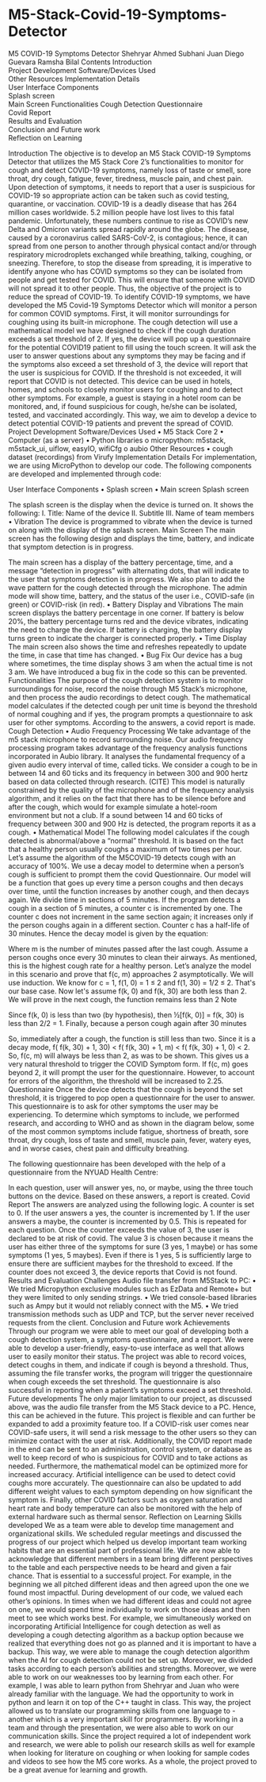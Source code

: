 # M5-Stack-Covid-19-Symptoms-Detector

M5 COVID-19 Symptoms Detector
Shehryar Ahmed Subhani
Juan Diego Guevara
Ramsha Bilal
Contents
Introduction	
Project Development	
Software/Devices Used	
Other Resources	
Implementation Details	
User Interface Components	
Splash screen	
Main Screen	
Functionalities	
Cough Detection	
Questionnaire	
Covid Report	
Results and Evaluation	
Conclusion and Future work	
Reflection on Learning	

Introduction
The objective is to develop an M5 Stack COVID-19 Symptoms Detector that utilizes the M5 Stack Core 2’s functionalities to monitor for cough and detect COVID-19 symptoms, namely loss of taste or smell, sore throat, dry cough, fatigue, fever, tiredness, muscle pain, and chest pain. Upon detection of symptoms, it needs to report that a user is suspicious for COVID-19 so appropriate action can be taken such as covid testing, quarantine, or vaccination.
COVID-19 is a deadly disease that has 264 million cases worldwide. 5.2 million people have lost lives to this fatal pandemic. Unfortunately, these numbers continue to rise as COVID’s new Delta and Omicron variants spread rapidly around the globe. The disease, caused by a coronavirus called SARS-CoV-2, is contagious; hence, it can spread from one person to another through physical contact and/or through respiratory microdroplets exchanged while breathing, talking, coughing, or sneezing. Therefore, to stop the disease from spreading, it is imperative to identify anyone who has COVID symptoms so they can be isolated from people and get tested for COVID. This will ensure that someone with COVID will not spread it to other people. Thus, the objective of the project is to reduce the spread of COVID-19. To identify COVID-19 symptoms, we have developed the M5 Covid-19 Symptoms Detector which will monitor a person for common COVID symptoms. First, it will monitor surroundings for coughing using its built-in microphone. The cough detection will use a mathematical model we have designed to check if the cough duration exceeds a set threshold of 2. If yes, the device will pop up a questionnaire for the potential COVID19 patient to fill using the touch screen. It will ask the user to answer questions about any symptoms they may be facing and if the symptoms also exceed a set threshold of 3, the device will report that the user is suspicious for COVID. If the threshold is not exceeded, it will report that COVID is not detected. 
This device can be used in hotels, homes, and schools to closely monitor users for coughing and to detect other symptoms. For example, a guest is staying in a hotel room can be monitored, and, if found suspicious for cough, he/she can be isolated, tested, and vaccinated accordingly. This way, we aim to develop a device to detect potential COVID-19 patients and prevent the spread of COVID.
Project Development
Software/Devices Used
•	M5 Stack Core 2
•	Computer (as a server)
•	Python libraries 
o	micropython: m5stack, m5stack_ui, uiflow, easyIO, wifiCfg
o	aubio
Other Resources
•	cough dataset (recordings) from Virufy 
Implementation Details 
For implementation, we are using MicroPython to develop our code. The following components are developed and implemented through code:
 
User Interface Components
•	Splash screen
•	Main screen 
Splash screen
 
The splash screen is the display when the device is turned on. It shows the following:
I.	Title: Name of the device
II.	Subtitle
III.	Name of team members 
•	Vibration
The device is programmed to vibrate when the device is turned on along with the display of the splash screen. 
Main Screen 
The main screen has the following design and displays the time, battery, and indicate that symptom detection is in progress.
 
The main screen has a display of the battery percentage, time, and a message “detection in progress” with alternating dots, that will indicate to the user that symptoms detection is in progress. We also plan to add the wave pattern for the cough detected through the microphone.
The admin mode will show time, battery, and the status of the user i.e., COVID-safe (in green) or COVID-risk (in red). 
•	Battery Display and Vibrations
The main screen displays the battery percentage in one corner. If battery is below 20%, the battery percentage turns red and the device vibrates, indicating the need to charge the device. 
If battery is charging, the battery display turns green to indicate the charger is connected properly. 
•	Time Display
The main screen also shows the time and refreshes repeatedly to update the time, in case that time has changed. 
•	Bug Fix
Our device has a bug where sometimes, the time display shows 3 am when the actual time is not 3 am. We have introduced a bug fix in the code so this can be prevented. 
Functionalities
The purpose of the cough detection system is to monitor surroundings for noise, record the noise through M5 Stack’s microphone, and then process the audio recordings to detect cough. The mathematical model calculates if the detected cough per unit time is beyond the threshold of normal coughing and if yes, the program prompts a questionnaire to ask user for other symptoms. According to the answers, a covid report is made. 
Cough Detection
•	Audio Frequency Processing 
We take advantage of the m5 stack microphone to record surrounding noise. Our audio frequency processing program takes advantage of the frequency analysis functions incorporated in Aubio library. It analyses the fundamental frequency of a given audio every interval of time, called ticks.
We consider a cough to be in between 14 and 60 ticks and its frequency in between 300 and 900 hertz based on data collected through research. (CITE) This model is naturally constrained by the quality of the microphone and of the frequency analysis algorithm, and it relies on the fact that there has to be silence before and after the cough, which would for example simulate a hotel-room environment but not a club. 
If a sound between 14 and 60 ticks of frequency between 300 and 900 Hz is detected, the program reports it as a cough. 
•	Mathematical Model
The following model calculates if the cough detected is abnormal/above a “normal” threshold. It is based on the fact that a healthy person usually coughs a maximum of two times per hour. Let’s assume the algorithm of the M5COVID-19 detects cough with an accuracy of 100%. 
We use a decay model to determine when a person’s cough is sufficient to prompt them the covid Questionnaire. Our model will be a function that goes up every time a person coughs and then decays over time, until the function increases by another cough, and then decays again.
We divide time in sections of 5 minutes. If the program detects a cough in a section of 5 minutes, a counter c is incremented by one. The counter c does not increment in the same section again; it increases only if the person coughs again in a different section. Counter c has a half-life of 30 minutes. Hence the decay model is given by the equation:
 
Where m is the number of minutes passed after the last cough.
Assume a person coughs once every 30 minutes to clean their airways. As mentioned, this is the highest cough rate for a healthy person. Let’s analyze the model in this scenario and prove that f(c, m) approaches 2 asymptotically. We will use induction. 
We know for c = 1, f(1, 0) = 1 ≤ 2 and f(1, 30) = 1/2 ≤ 2. That's our base case. Now let's assume f(k, 0) and f(k, 30) are both less than 2. We will prove in the next cough, the function remains less than 2
Note 
 
Since f(k, 0) is less than two (by hypothesis), then ½[f(k, 0)] = f(k, 30) is less than 2/2 = 1.
Finally, because a person cough again after 30 minutes
 
So, immediately after a cough, the function is still less than two. Since it is a decay mode, f( f(k, 30) + 1, 30) < f( f(k, 30) + 1, m) < f( f(k, 30) + 1, 0) < 2. So, f(c, m) will always be less than 2, as was to be shown.
This gives us a very natural threshold to trigger the COVID Symptom form. If f(c, m) goes beyond 2, it will prompt the user for the questionnaire. However, to account for errors of the algorithm, the threshold will be increased to 2.25. 
Questionnaire 
Once the device detects that the cough is beyond the set threshold, it is triggered to pop open a questionnaire for the user to answer. This questionnaire is to ask for other symptoms the user may be experiencing. To determine which symptoms to include, we performed research, and according to WHO and as shown in the diagram below, some of the most common symptoms include fatigue, shortness of breath, sore throat, dry cough, loss of taste and smell, muscle pain, fever, watery eyes, and in worse cases, chest pain and difficulty breathing. 
 
The following questionnaire has been developed with the help of a questionnaire from the NYUAD Health Centre:
 
In each question, user will answer yes, no, or maybe, using the three touch buttons on the device. Based on these answers, a report is created. 
Covid Report 
The answers are analyzed using the following logic. A counter is set to 0. If the user answers a yes, the counter is incremented by 1. If the user answers a maybe, the counter is incremented by 0.5. This is repeated for each question. Once the counter exceeds the value of 3, the user is declared to be at risk of covid.  The value 3 is chosen because it means the user has either three of the symptoms for sure (3 yes, 1 maybe) or has some symptoms (1 yes, 5 maybes). Even if there is 1 yes, 5 is sufficiently large to ensure there are sufficient maybes for the threshold to exceed. If the counter does not exceed 3, the device reports that Covid is not found. 
Results and Evaluation
Challenges
Audio file transfer from M5Stack to PC:
•	We tried Micropython exclusive modules such as EzData and Remote+ but they were limited to only sending strings.
•	We tried console-based libraries such as Ampy but it would not reliably connect with the M5.
•	We tried transmission methods such as UDP and TCP, but the server never received requests from the client.
Conclusion and Future work
Achievements
Through our program we were able to meet our goal of developing both a cough detection system, a symptoms questionnaire, and a report. We were able to develop a user-friendly, easy-to-use interface as well that allows user to easily monitor their status.
The project was able to record voices, detect coughs in them, and indicate if cough is beyond a threshold. Thus, assuming the file transfer works, the program will trigger the questionnaire when cough exceeds the set threshold. The questionnaire is also successful in reporting when a patient’s symptoms exceed a set threshold. 
Future developments 
The only major limitation to our project, as discussed above, was the audio file transfer from the M5 Stack device to a PC. Hence, this can be achieved in the future. 
This project is flexible and can further be expanded to add a proximity feature too. If a COVID-risk user comes near COVID-safe users, it will send a risk message to the other users so they can minimize contact with the user at risk. 
Additionally, the COVID report made in the end can be sent to an administration, control system, or database as well to keep record of who is suspicious for COVID and to take actions as needed.
Furthermore, the mathematical model can be optimized more for increased accuracy. Artificial intelligence can be used to detect covid coughs more accurately. The questionnaire can also be updated to add different weight values to each symptom depending on how significant the symptom is. Finally, other COVID factors such as oxygen saturation and heart rate and body temperature can also be monitored with the help of external hardware such as thermal sensor. 
Reflection on Learning
Skills developed
We as a team were able to develop time management and organizational skills. We scheduled regular meetings and discussed the progress of our project which helped us develop important team working habits that are an essential part of professional life. 
We are now able to acknowledge that different members in a team bring different perspectives to the table and each perspective needs to be heard and given a fair chance. That is essential to a successful project. For example, in the beginning we all pitched different ideas and then agreed upon the one we found most impactful. 
During development of our code, we valued each other’s opinions. In times when we had different ideas and could not agree on one, we would spend time individually to work on those ideas and then meet to see which works best. For example, we simultaneously worked on incorporating Artificial Intelligence for cough detection as well as developing a cough detecting algorithm as a backup option because we realized that everything does not go as planned and it is important to have a backup. This way, we were able to manage the cough detection algorithm when the AI for cough detection could not be set up. 
Moreover, we divided tasks according to each person’s abilities and strengths. Moreover, we were able to work on our weaknesses too by learning from each other. For example, I was able to learn python from Shehryar and Juan who were already familiar with the language. 
We had the opportunity to work in python and learn it on top of the C++ taught in class. This way, the project allowed us to translate our programming skills from one language to - another which is a very important skill for programmers. 
By working in a team and through the presentation, we were also able to work on our communication skills. Since the project required a lot of independent work and research, we were able to polish our research skills as well for example when looking for literature on coughing or when looking for sample codes and videos to see how the M5 core works. 
As a whole, the project proved to be a great avenue for learning and growth. 
